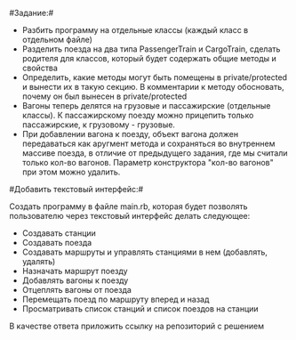 #Задание:#

- Разбить программу на отдельные классы (каждый класс в отдельном файле)
- Разделить поезда на два типа PassengerTrain и CargoTrain, сделать родителя для классов, который будет содержать общие методы и свойства
- Определить, какие методы могут быть помещены в private/protected и вынести их в такую секцию. В комментарии к методу обосновать, почему он был вынесен в private/protected
- Вагоны теперь делятся на грузовые и пассажирские (отдельные классы). К пассажирскому поезду можно прицепить только пассажирские, к грузовому - грузовые. 
- При добавлении вагона к поезду, объект вагона должен передаваться как аругмент метода и сохраняться во внутреннем массиве поезда, в отличие от предыдущего задания, где мы считали только кол-во вагонов. Параметр конструктора "кол-во вагонов" при этом можно удалить.

#Добавить текстовый интерфейс:#

Создать программу в файле main.rb, которая будет позволять пользователю через текстовый интерфейс делать следующее:
- Создавать станции
- Создавать поезда
- Создавать маршруты и управлять станциями в нем (добавлять, удалять)
- Назначать маршрут поезду
- Добавлять вагоны к поезду
- Отцеплять вагоны от поезда
- Перемещать поезд по маршруту вперед и назад
- Просматривать список станций и список поездов на станции

В качестве ответа приложить ссылку на репозиторий с решением